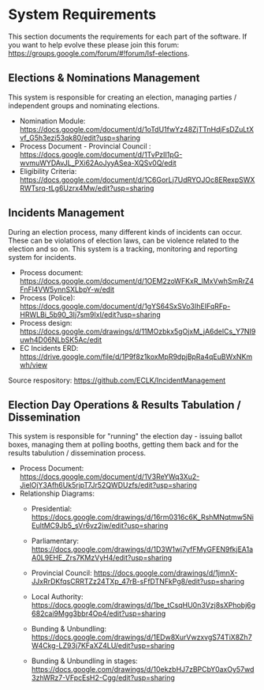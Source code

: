 # System Requirements

This section documents the requirements for each part of the software. If you want to help evolve these please join this forum: https://groups.google.com/forum/#!forum/lsf-elections.

## Elections & Nominations Management

This system is responsible for creating an election, managing parties / independent groups and nominating elections.

* Nomination Module: https://docs.google.com/document/d/1oTdU1fwYz48ZjTTnHdjFsDZuLtXvf_G5h3ezi53qk80/edit?usp=sharing
* Process Document - Provincial Council : https://docs.google.com/document/d/1TvPzII1pG-wvmuWYDAvJL_PXi62AoJyyASea-XQSv0Q/edit
* Eligibility Criteria: https://docs.google.com/document/d/1C6GorLj7UdRYOJOc8ERexpSWXRWTsrq-tLg6Uzrx4Mw/edit?usp=sharing

## Incidents Management

During an election process, many different kinds of incidents can occur. These can be violations of election laws, can be violence related to the election and so on. This system is a tracking, monitoring and reporting system for incidents.

* Process document: https://docs.google.com/document/d/1OEM2zoWFKxR_lMxVwhSmRrZ4FnFl4VW5ynnSXLbpY-w/edit
* Process (Police): https://docs.google.com/document/d/1gYS64SxSVo3IhEIFqRFp-HRWLBi_5b90_3Ij7sm9IxI/edit?usp=sharing
* Process design: https://docs.google.com/drawings/d/11MOzbkx5gOjxM_jA6delCs_Y7NI9uwh4D06NLbSK5Ac/edit
* EC Incidents ERD: https://drive.google.com/file/d/1P9f8z1koxMpR9dpjBpRa4qEuBWxNKmwh/view  

Source respository: https://github.com/ECLK/IncidentManagement

## Election Day Operations & Results Tabulation / Dissemination

This system is responsible for "running" the election day - issuing ballot boxes, managing them at polling booths, getting them back and for the results tabulution / dissemination process.

* Process Document: https://docs.google.com/document/d/1V3ReYWq3Xu2-JielOjY3Afh6Uk5rjpT7Jr52QWDUzfs/edit?usp=sharing
* Relationship Diagrams:
  * Presidential: https://docs.google.com/drawings/d/16rm0316c6K_RshMNqtmw5NiEultMC9Jb5_sVr6vz2jw/edit?usp=sharing
  * Parliamentary: https://docs.google.com/drawings/d/1D3W1wj7yfFMyGFEN9fkjEA1aA0L9EHE_Zrs7KMzVyH4/edit?usp=sharing
  * Provincial Council: https://docs.google.com/drawings/d/1jmnX-JJxRrDKfqsCRRTZz24TXp_47rB-sFfDTNFkPg8/edit?usp=sharing
  * Local Authority: https://docs.google.com/drawings/d/1be_tCsqHU0n3Vzj8sXPhobj6g682cai9Mgg3bbr4Op4/edit?usp=sharing
  
  * Bunding & Unbundling: https://docs.google.com/drawings/d/1EDw8XurVwzxvgS74TiX8Zh7W4Ckg-LZ93j7KFaXZ4LU/edit?usp=sharing
  * Bunding & Unbundling in stages: https://docs.google.com/drawings/d/10ekzbHJ7zBPCbY0axOy57wd3zhWRz7-VFpcEsH2-Cgg/edit?usp=sharing
